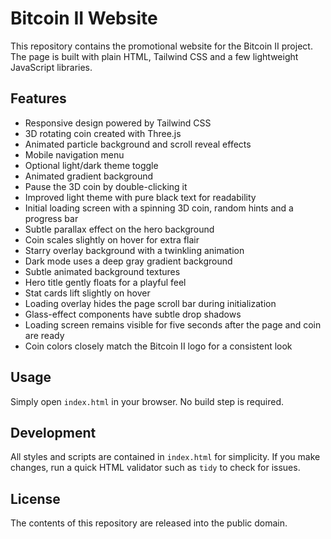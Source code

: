 # Bitcoin II Website

This repository contains the promotional website for the Bitcoin II project. The page is built with plain HTML, Tailwind CSS and a few lightweight JavaScript libraries.

## Features

- Responsive design powered by Tailwind CSS
- 3D rotating coin created with Three.js
- Animated particle background and scroll reveal effects
- Mobile navigation menu
- Optional light/dark theme toggle
- Animated gradient background
- Pause the 3D coin by double-clicking it
- Improved light theme with pure black text for readability
- Initial loading screen with a spinning 3D coin, random hints and a progress bar
- Subtle parallax effect on the hero background
- Coin scales slightly on hover for extra flair
- Starry overlay background with a twinkling animation
- Dark mode uses a deep gray gradient background
- Subtle animated background textures
- Hero title gently floats for a playful feel
- Stat cards lift slightly on hover
- Loading overlay hides the page scroll bar during initialization
- Glass-effect components have subtle drop shadows
- Loading screen remains visible for five seconds after the page and coin are ready
- Coin colors closely match the Bitcoin II logo for a consistent look

## Usage

Simply open `index.html` in your browser. No build step is required.

## Development

All styles and scripts are contained in `index.html` for simplicity. If you make changes, run a quick HTML validator such as `tidy` to check for issues.

## License

The contents of this repository are released into the public domain.
